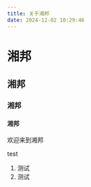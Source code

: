 ```yaml
---
title: 关于湘邦
date: 2024-12-02 10:29:46
---
```


# 湘邦
## 湘邦
### 湘邦
#### 湘邦
欢迎来到湘邦

test
1. 测试
2. 测试


